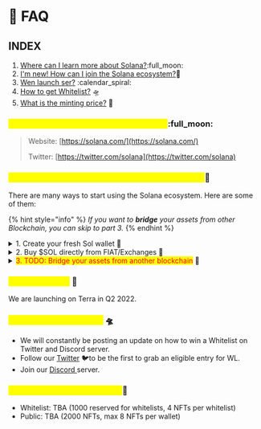 # 🙋 FAQ

## INDEX

1. [Where can I learn more about Solana?](faq.md#1.-where-can-i-learn-more-about-terra):full\_moon:
2. [I'm new! How can I join the Solana ecosystem?](faq.md#2.-im-new-how-can-i-join-the-terra-ecosystem)🌌
3. [Wen launch ser?](faq.md#4.-wen-launch) :calendar\_spiral:
4. [How to get Whitelist?](faq.md#how-to-get-whitelist) 🛸
5. [What is the minting price?](faq.md#5.-what-is-the-minting-price) 🔖

### <mark style="color:yellow;">1. Where can I learn more about Solana?</mark>:full\_moon:

> Website: [https://solana.com/](https://solana.com/)
>
> Twitter: [https://twitter.com/solana](https://twitter.com/solana)

### <mark style="color:yellow;">2. I'm new! How can I join the Solana ecosystem?</mark>🌌&#x20;

There are many ways to start using the Solana ecosystem. Here are some of them:

{% hint style="info" %}
_If you want to **bridge** your assets from other Blockchain, you can skip to part 3._
{% endhint %}

<details>

<summary>1. Create your fresh Sol wallet <span data-gb-custom-inline data-tag="emoji" data-code="1f389">🎉</span></summary>

#### Download your fresh Terra Wallet and set it up :closed\_lock\_with\_key:

* [Phantom Wallet](https://phantom.app/) :ghost:
* [Solflare](https://solflare.com/) :boom:

</details>

<details>

<summary>2. Buy  $SOL directly from FIAT/Exchanges <span data-gb-custom-inline data-tag="emoji" data-code="1f4b1">💱</span></summary>

* **Open your Terra Station**

****

* **Choose your source of funds.**

****

</details>

<details>

<summary><mark style="color:red;">3. TODO: Bridge your assets from another blockchain</mark> <span data-gb-custom-inline data-tag="emoji" data-code="1f309">🌉</span></summary>

* Get your $SOL on your chain
  * Avalanche = [TraderJoe](https://traderjoexyz.com/trade?inputCurrency=FvwEAhmxKfeiG8SnEvq42hc6whRyY3EFYAvebMqDNDGCgxN5Z\&outputCurrency=0xb599c3590F42f8F995ECfa0f85D2980B76862fc1) (Axelar)
  * Fantom = [SpookySwap](https://spookyswap.finance/swap?inputCurrency=0x4e15361fd6b4bb609fa63c81a2be19d873717870\&outputCurrency=0x846e4D51d7E2043C1a87E0Ab7490B93FB940357b) (Wormhole)
  * Ethereum = [1inch](https://app.1inch.io/#/1/swap/ETH/0xa693B19d2931d498c5B318dF961919BB4aee87a5) (Wormhole)
  * BSC = [PancakeSwap](https://pancakeswap.finance/swap?inputCurrency=0xe9e7cea3dedca5984780bafc599bd69add087d56\&outputCurrency=0x3d4350cD54aeF9f9b2C29435e0fa809957B3F30a) (Wormhole)
  * Solana users can use [https://portalbridge.com/#/transfer](https://portalbridge.com/#/transfer)

<!---->

* **Go to** [**https://bridge.terra.money/**](https://bridge.terra.money/) **and connect your wallet**

****![](<../.gitbook/assets/image (6).png>)

* **Choose your Chain from the dropdown list. **_****_&#x20;

_If you don't see your $UST amount,_ _try to change the Bridge Protocol from **WORMHOLE** to **AXELAR** or vice versa._

__![](<../.gitbook/assets/image (5).png>)__

* **Put your Terra wallet address in **_**"Destination Address"**_&#x20;

<!---->

* **"Unlock token to send", "Send" and "Confirm" the transaction**

_****_

</details>

### <mark style="color:yellow;">3. Wen launch?</mark> 📅

We are launching on Terra in Q2 2022.

### <mark style="color:yellow;">4. How to get Whitelist?</mark> 🛸

* We will constantly be posting an update on how to win a Whitelist on Twitter and Discord server.
* Follow our [Twitter](https://twitter.com/cognitiveArk) :bird:to be the first to grab an eligible entry for WL.
* Join our [Discord ](https://discord.gg/cognitiveark)server.

### <mark style="color:yellow;">5. What is the minting price?</mark>🔖

* Whitelist: TBA (1000 reserved for whitelists, 4 NFTs per whitelist)
* Public: TBA (2000 NFTs, max 8 NFTs per wallet)

##

